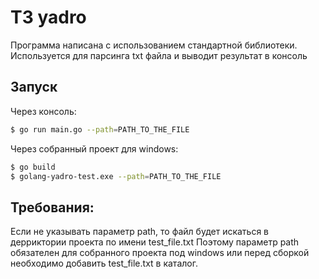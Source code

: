 # ТЗ yadro
Программа написана с использованием стандартной библиотеки. Используется для парсинга txt файла и выводит результат в консоль
## Запуск
Через консоль:
```sh
$ go run main.go --path=PATH_TO_THE_FILE
```
Через собранный проект для windows:
```sh
$ go build
$ golang-yadro-test.exe --path=PATH_TO_THE_FILE
```
## Требования:
Если не указывать параметр path, то файл будет искаться в дерриктории проекта по имени test_file.txt Поэтому параметр path обязателен для собранного проекта под windows или перед сборкой необходимо добавить test_file.txt в каталог.
